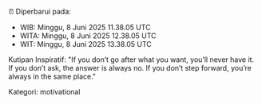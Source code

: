 ⏰ Diperbarui pada:
- WIB: Minggu, 8 Juni 2025 11.38.05 UTC
- WITA: Minggu, 8 Juni 2025 12.38.05 UTC
- WIT: Minggu, 8 Juni 2025 13.38.05 UTC

Kutipan Inspiratif:
"If you don’t go after what you want, you’ll never have it. If you don’t ask, the answer is always no. If you don’t step forward, you’re always in the same place."


Kategori: motivational

